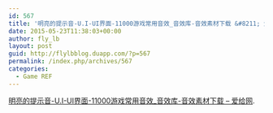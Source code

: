 ```yaml
---
id: 567
title: '明亮的提示音-U.I-UI界面-11000游戏常用音效_音效库-音效素材下载 &#8211; 爱给网'
date: 2015-05-23T11:38:03+00:00
author: fly_lb
layout: post
guid: http://flylbblog.duapp.com/?p=567
permalink: /index.php/archives/567
categories:
  - Game REF
---
```

[明亮的提示音-U.I-UI界面-11000游戏常用音效_音效库-音效素材下载 &#8211; 爱给网](http://www.2gei.com/view/13122-5972222.html).